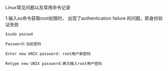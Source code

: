 Linux常见问题以及常用命令记录

1.输入su命令获取root权限时， 出现了authentication failure 的问题，即身份验证失败

`$sudo passwd`

`Password:当前密码`

`Enter new UNIX password: root用户新密码`

`Retype new UNIX password:再次输入root用户密码 `





